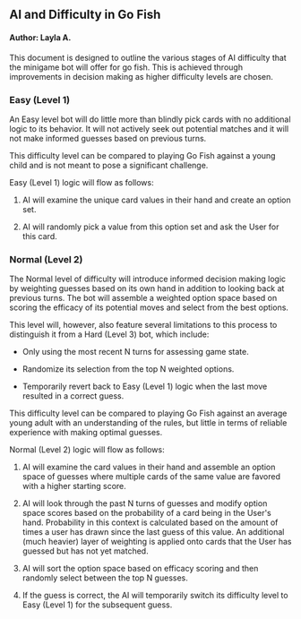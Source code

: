 ## AI and Difficulty in Go Fish
#### Author: Layla A.

This document is designed to outline the various stages of AI difficulty that the minigame bot will offer for go fish. This is achieved through improvements in decision making as higher difficulty levels are chosen.

### Easy (Level 1)

An Easy level bot will do little more than blindly pick cards with no additional logic to its behavior. It will not actively seek out potential matches and it will not make informed guesses based on previous turns.

This difficulty level can be compared to playing Go Fish against a young child and is not meant to pose a significant challenge.

Easy (Level 1) logic will flow as follows:

1. AI will examine the unique card values in their hand and create an option set.

2. AI will randomly pick a value from this option set and ask the User for this card.

### Normal (Level 2)

The Normal level of difficulty will introduce informed decision making logic by weighting guesses based on its own hand in addition to looking back at previous turns. The bot will assemble a weighted option space based on scoring the efficacy of its potential moves and select from the best options.

This level will, however, also feature several limitations to this process to distinguish it from a Hard (Level 3) bot, which include:

* Only using the most recent N turns for assessing game state.

* Randomize its selection from the top N weighted options.

* Temporarily revert back to Easy (Level 1) logic when the last move resulted in a correct guess.

This difficulty level can be compared to playing Go Fish against an average young adult with an understanding of the rules, but little in terms of reliable experience with making optimal guesses.

Normal (Level 2) logic will flow as follows:

1. AI will examine the card values in their hand and assemble an option space of guesses where multiple cards of the same value are favored with a higher starting score.

2. AI will look through the past N turns of guesses and modify option space scores based on the probability of a card being in the User's hand. Probability in this context is calculated based on the amount of times a user has drawn since the last guess of this value. An additional (much heavier) layer of weighting is applied onto cards that the User has guessed but has not yet matched.

3. AI will sort the option space based on efficacy scoring and then randomly select between the top N guesses.

4. If the guess is correct, the AI will temporarily switch its difficulty level to Easy (Level 1) for the subsequent guess.